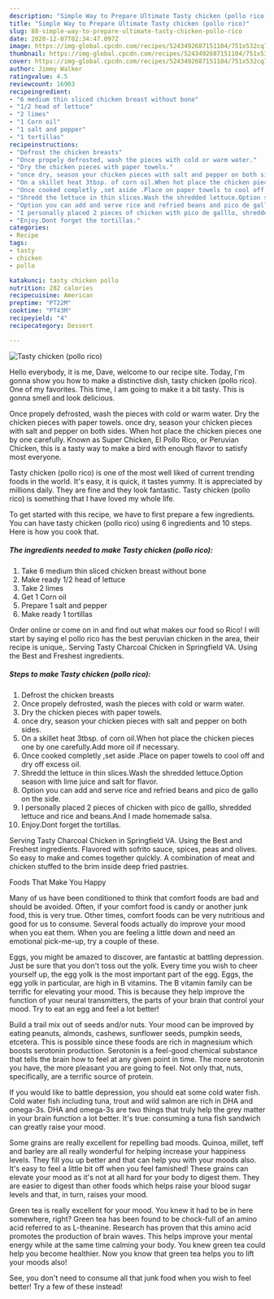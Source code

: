```yaml
---
description: "Simple Way to Prepare Ultimate Tasty chicken (pollo rico)"
title: "Simple Way to Prepare Ultimate Tasty chicken (pollo rico)"
slug: 88-simple-way-to-prepare-ultimate-tasty-chicken-pollo-rico
date: 2020-12-07T02:34:47.097Z
image: https://img-global.cpcdn.com/recipes/5243492687151104/751x532cq70/tasty-chicken-pollo-rico-recipe-main-photo.jpg
thumbnail: https://img-global.cpcdn.com/recipes/5243492687151104/751x532cq70/tasty-chicken-pollo-rico-recipe-main-photo.jpg
cover: https://img-global.cpcdn.com/recipes/5243492687151104/751x532cq70/tasty-chicken-pollo-rico-recipe-main-photo.jpg
author: Jimmy Walker
ratingvalue: 4.5
reviewcount: 16903
recipeingredient:
- "6 medium thin sliced chicken breast without bone"
- "1/2 head of lettuce"
- "2 limes"
- "1 Corn oil"
- "1 salt and pepper"
- "1 tortillas"
recipeinstructions:
- "Defrost the chicken breasts"
- "Once propely defrosted, wash the pieces with cold or warm water."
- "Dry the chicken pieces with paper towels."
- "once dry, season your chicken pieces with salt and pepper on both sides."
- "On a skillet heat 3tbsp. of corn oil.When hot place the chicken pieces one by one carefully.Add more oil if necessary."
- "Once cooked completly ,set aside .Place on paper towels to cool off and dry off excess oil."
- "Shredd the lettuce in thin slices.Wash the shredded lettuce.Option season with  lime juice and salt for flavor."
- "Option you can add and serve rice and refried beans and pico de gallo on the side."
- "I personally placed 2 pieces of chicken with pico de galllo, shredded lettuce and rice and beans.And I made homemade salsa."
- "Enjoy.Dont forget the tortillas."
categories:
- Recipe
tags:
- tasty
- chicken
- pollo

katakunci: tasty chicken pollo 
nutrition: 282 calories
recipecuisine: American
preptime: "PT22M"
cooktime: "PT43M"
recipeyield: "4"
recipecategory: Dessert

---
```



![Tasty chicken (pollo rico)](https://img-global.cpcdn.com/recipes/5243492687151104/751x532cq70/tasty-chicken-pollo-rico-recipe-main-photo.jpg)

Hello everybody, it is me, Dave, welcome to our recipe site. Today, I'm gonna show you how to make a distinctive dish, tasty chicken (pollo rico). One of my favorites. This time, I am going to make it a bit tasty. This is gonna smell and look delicious.

Once propely defrosted, wash the pieces with cold or warm water. Dry the chicken pieces with paper towels. once dry, season your chicken pieces with salt and pepper on both sides. When hot place the chicken pieces one by one carefully. Known as Super Chicken, El Pollo Rico, or Peruvian Chicken, this is a tasty way to make a bird with enough flavor to satisfy most everyone.

Tasty chicken (pollo rico) is one of the most well liked of current trending foods in the world. It's easy, it is quick, it tastes yummy. It is appreciated by millions daily. They are fine and they look fantastic. Tasty chicken (pollo rico) is something that I have loved my whole life.


To get started with this recipe, we have to first prepare a few ingredients. You can have tasty chicken (pollo rico) using 6 ingredients and 10 steps. Here is how you cook that.

<!--inarticleads1-->

##### The ingredients needed to make Tasty chicken (pollo rico):

1. Take 6 medium thin sliced chicken breast without bone
1. Make ready 1/2 head of lettuce
1. Take 2 limes
1. Get 1 Corn oil
1. Prepare 1 salt and pepper
1. Make ready 1 tortillas


Order online or come on in and find out what makes our food so Rico! I will start by saying el pollo rico has the best peruvian chicken in the area, their recipe is unique,. Serving Tasty Charcoal Chicken in Springfield VA. Using the Best and Freshest ingredients. 

<!--inarticleads2-->

##### Steps to make Tasty chicken (pollo rico):

1. Defrost the chicken breasts
1. Once propely defrosted, wash the pieces with cold or warm water.
1. Dry the chicken pieces with paper towels.
1. once dry, season your chicken pieces with salt and pepper on both sides.
1. On a skillet heat 3tbsp. of corn oil.When hot place the chicken pieces one by one carefully.Add more oil if necessary.
1. Once cooked completly ,set aside .Place on paper towels to cool off and dry off excess oil.
1. Shredd the lettuce in thin slices.Wash the shredded lettuce.Option season with  lime juice and salt for flavor.
1. Option you can add and serve rice and refried beans and pico de gallo on the side.
1. I personally placed 2 pieces of chicken with pico de galllo, shredded lettuce and rice and beans.And I made homemade salsa.
1. Enjoy.Dont forget the tortillas.


Serving Tasty Charcoal Chicken in Springfield VA. Using the Best and Freshest ingredients. Flavored with sofrito sauce, spices, peas and olives. So easy to make and comes together quickly. A combination of meat and chicken stuffed to the brim inside deep fried pastries. 

Foods That Make You Happy


Many of us have been conditioned to think that comfort foods are bad and should be avoided. Often, if your comfort food is candy or another junk food, this is very true. Other times, comfort foods can be very nutritious and good for us to consume. Several foods actually do improve your mood when you eat them. When you are feeling a little down and need an emotional pick-me-up, try a couple of these.

Eggs, you might be amazed to discover, are fantastic at battling depression. Just be sure that you don't toss out the yolk. Every time you wish to cheer yourself up, the egg yolk is the most important part of the egg. Eggs, the egg yolk in particular, are high in B vitamins. The B vitamin family can be terrific for elevating your mood. This is because they help improve the function of your neural transmitters, the parts of your brain that control your mood. Try to eat an egg and feel a lot better!

Build a trail mix out of seeds and/or nuts. Your mood can be improved by eating peanuts, almonds, cashews, sunflower seeds, pumpkin seeds, etcetera. This is possible since these foods are rich in magnesium which boosts serotonin production. Serotonin is a feel-good chemical substance that tells the brain how to feel at any given point in time. The more serotonin you have, the more pleasant you are going to feel. Not only that, nuts, specifically, are a terrific source of protein.

If you would like to battle depression, you should eat some cold water fish. Cold water fish including tuna, trout and wild salmon are rich in DHA and omega-3s. DHA and omega-3s are two things that truly help the grey matter in your brain function a lot better. It's true: consuming a tuna fish sandwich can greatly raise your mood. 

Some grains are really excellent for repelling bad moods. Quinoa, millet, teff and barley are all really wonderful for helping increase your happiness levels. They fill you up better and that can help you with your moods also. It's easy to feel a little bit off when you feel famished! These grains can elevate your mood as it's not at all hard for your body to digest them. They are easier to digest than other foods which helps raise your blood sugar levels and that, in turn, raises your mood.

Green tea is really excellent for your mood. You knew it had to be in here somewhere, right? Green tea has been found to be chock-full of an amino acid referred to as L-theanine. Research has proven that this amino acid promotes the production of brain waves. This helps improve your mental energy while at the same time calming your body. You knew green tea could help you become healthier. Now you know that green tea helps you to lift your moods also!

See, you don't need to consume all that junk food when you wish to feel better! Try a few of these instead!

